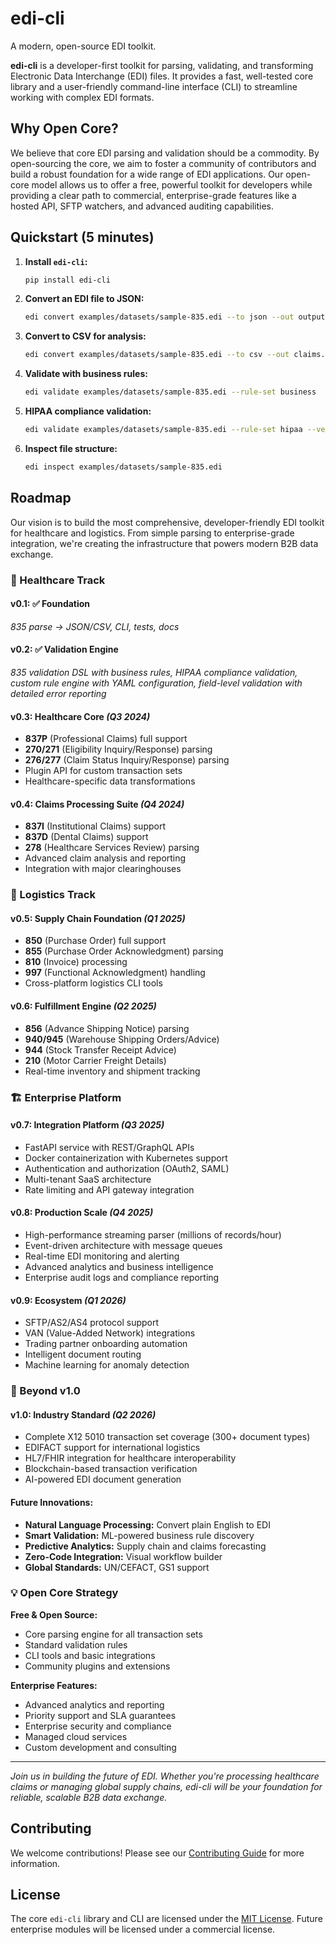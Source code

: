 # edi-cli

A modern, open-source EDI toolkit.

**edi-cli** is a developer-first toolkit for parsing, validating, and transforming Electronic Data Interchange (EDI) files. It provides a fast, well-tested core library and a user-friendly command-line interface (CLI) to streamline working with complex EDI formats.

## Why Open Core?

We believe that core EDI parsing and validation should be a commodity. By open-sourcing the core, we aim to foster a community of contributors and build a robust foundation for a wide range of EDI applications. Our open-core model allows us to offer a free, powerful toolkit for developers while providing a clear path to commercial, enterprise-grade features like a hosted API, SFTP watchers, and advanced auditing capabilities.

## Quickstart (5 minutes)

1.  **Install `edi-cli`:**

    ```bash
    pip install edi-cli
    ```

2.  **Convert an EDI file to JSON:**

    ```bash
    edi convert examples/datasets/sample-835.edi --to json --out output.json
    ```

3.  **Convert to CSV for analysis:**

    ```bash
    edi convert examples/datasets/sample-835.edi --to csv --out claims.csv
    ```

4.  **Validate with business rules:**

    ```bash
    edi validate examples/datasets/sample-835.edi --rule-set business
    ```

5.  **HIPAA compliance validation:**

    ```bash
    edi validate examples/datasets/sample-835.edi --rule-set hipaa --verbose
    ```

6.  **Inspect file structure:**

    ```bash
    edi inspect examples/datasets/sample-835.edi
    ```

## Roadmap

Our vision is to build the most comprehensive, developer-friendly EDI toolkit for healthcare and logistics. From simple parsing to enterprise-grade integration, we're creating the infrastructure that powers modern B2B data exchange.

### 🏥 Healthcare Track

#### **v0.1:** ✅ **Foundation** 
*835 parse → JSON/CSV, CLI, tests, docs*

#### **v0.2:** ✅ **Validation Engine** 
*835 validation DSL with business rules, HIPAA compliance validation, custom rule engine with YAML configuration, field-level validation with detailed error reporting*

#### **v0.3:** **Healthcare Core** *(Q3 2024)*
- **837P** (Professional Claims) full support
- **270/271** (Eligibility Inquiry/Response) parsing
- **276/277** (Claim Status Inquiry/Response) parsing
- Plugin API for custom transaction sets
- Healthcare-specific data transformations

#### **v0.4:** **Claims Processing Suite** *(Q4 2024)*
- **837I** (Institutional Claims) support
- **837D** (Dental Claims) support  
- **278** (Healthcare Services Review) parsing
- Advanced claim analysis and reporting
- Integration with major clearinghouses

### 🚛 Logistics Track

#### **v0.5:** **Supply Chain Foundation** *(Q1 2025)*
- **850** (Purchase Order) full support
- **855** (Purchase Order Acknowledgment) parsing
- **810** (Invoice) processing
- **997** (Functional Acknowledgment) handling
- Cross-platform logistics CLI tools

#### **v0.6:** **Fulfillment Engine** *(Q2 2025)*
- **856** (Advance Shipping Notice) parsing
- **940/945** (Warehouse Shipping Orders/Advice)
- **944** (Stock Transfer Receipt Advice)
- **210** (Motor Carrier Freight Details)
- Real-time inventory and shipment tracking

### 🏗️ Enterprise Platform

#### **v0.7:** **Integration Platform** *(Q3 2025)*
- FastAPI service with REST/GraphQL APIs
- Docker containerization with Kubernetes support
- Authentication and authorization (OAuth2, SAML)
- Multi-tenant SaaS architecture
- Rate limiting and API gateway integration

#### **v0.8:** **Production Scale** *(Q4 2025)*
- High-performance streaming parser (millions of records/hour)
- Event-driven architecture with message queues
- Real-time EDI monitoring and alerting
- Advanced analytics and business intelligence
- Enterprise audit logs and compliance reporting

#### **v0.9:** **Ecosystem** *(Q1 2026)*
- SFTP/AS2/AS4 protocol support
- VAN (Value-Added Network) integrations
- Trading partner onboarding automation
- Intelligent document routing
- Machine learning for anomaly detection

### 🚀 Beyond v1.0

#### **v1.0:** **Industry Standard** *(Q2 2026)*
- Complete X12 5010 transaction set coverage (300+ document types)
- EDIFACT support for international logistics
- HL7/FHIR integration for healthcare interoperability
- Blockchain-based transaction verification
- AI-powered EDI document generation

#### **Future Innovations:**
- **Natural Language Processing:** Convert plain English to EDI
- **Smart Validation:** ML-powered business rule discovery
- **Predictive Analytics:** Supply chain and claims forecasting
- **Zero-Code Integration:** Visual workflow builder
- **Global Standards:** UN/CEFACT, GS1 support

### 💡 Open Core Strategy

**Free & Open Source:**
- Core parsing engine for all transaction sets
- Standard validation rules
- CLI tools and basic integrations
- Community plugins and extensions

**Enterprise Features:**
- Advanced analytics and reporting
- Priority support and SLA guarantees
- Enterprise security and compliance
- Managed cloud services
- Custom development and consulting

---

*Join us in building the future of EDI. Whether you're processing healthcare claims or managing global supply chains, edi-cli will be your foundation for reliable, scalable B2B data exchange.*

## Contributing

We welcome contributions! Please see our [Contributing Guide](CONTRIBUTING.md) for more information.

## License

The core `edi-cli` library and CLI are licensed under the [MIT License](LICENSE). Future enterprise modules will be licensed under a commercial license.
